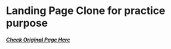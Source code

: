 # Landing Page Clone for practice purpose
##### [ Check Original Page Here](https://demos.onepagelove.com/html/namari/)
